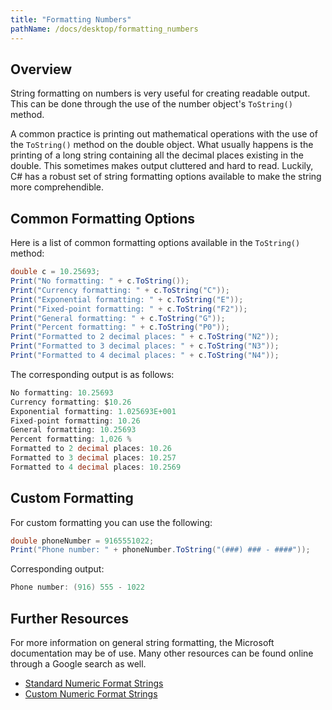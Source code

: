 ```yaml
---
title: "Formatting Numbers"
pathName: /docs/desktop/formatting_numbers
---
```


## Overview

String formatting on numbers is very useful for creating readable output. This can be done through the use of the number object's `ToString()` method.

A common practice is printing out mathematical operations with the use of the `ToString()` method on the double object. What usually happens is the printing of a long string containing all the decimal places existing in the double. This sometimes makes output cluttered and hard to read. Luckily, C# has a robust set of string formatting options available to make the string more comprehendible.

## Common Formatting Options

Here is a list of common formatting options available in the `ToString()` method:

```csharp
double c = 10.25693;
Print("No formatting: " + c.ToString());
Print("Currency formatting: " + c.ToString("C"));
Print("Exponential formatting: " + c.ToString("E"));
Print("Fixed-point formatting: " + c.ToString("F2"));
Print("General formatting: " + c.ToString("G"));
Print("Percent formatting: " + c.ToString("P0"));
Print("Formatted to 2 decimal places: " + c.ToString("N2"));
Print("Formatted to 3 decimal places: " + c.ToString("N3"));
Print("Formatted to 4 decimal places: " + c.ToString("N4"));
```

The corresponding output is as follows:

```csharp
No formatting: 10.25693
Currency formatting: $10.26
Exponential formatting: 1.025693E+001
Fixed-point formatting: 10.26
General formatting: 10.25693
Percent formatting: 1,026 %
Formatted to 2 decimal places: 10.26
Formatted to 3 decimal places: 10.257
Formatted to 4 decimal places: 10.2569
```

## Custom Formatting

For custom formatting you can use the following:

```csharp
double phoneNumber = 9165551022;
Print("Phone number: " + phoneNumber.ToString("(###) ### - ####"));
```

Corresponding output:

```csharp
Phone number: (916) 555 - 1022
```

## Further Resources

For more information on general string formatting, the Microsoft documentation may be of use. Many other resources can be found online through a Google search as well.

- [Standard Numeric Format Strings](https://learn.microsoft.com/en-us/dotnet/standard/base-types/standard-numeric-format-strings)
- [Custom Numeric Format Strings](https://learn.microsoft.com/en-us/dotnet/standard/base-types/custom-numeric-format-strings)
